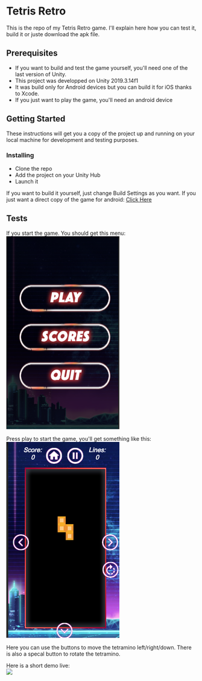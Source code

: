 # Tetris Retro

This is the repo of my Tetris Retro game. I'll explain here how you can test it, build it or juste download the apk file.

## Prerequisites

- If you want to build and test the game yourself, you'll need one of the last version of Unity.
- This project was developped on Unity 2019.3.14f1
- It was build only for Android devices but you can build it for iOS thanks to Xcode.
- If you just want to play the game, you'll need an android device

## Getting Started

These instructions will get you a copy of the project up and running on your local machine for development and testing purposes.

### Installing

- Clone the repo
- Add the project on your Unity Hub
- Launch it

If you want to build it yourself, just change Build Settings as you want.
If you just want a direct copy of the game for android: [Click Here](http://www.mediafire.com/file/mvc0iuxak003fqe/tetris.apk/file)

## Tests

If you start the game. You should get this menu:<br/>
<img src="Images/MainMenu.png" width="300px" ><br/>

Press play to start the game, you'll get something like this:<br/>
<img src="Images/Game.png" width="300px" ><br/>

Here you can use the buttons to move the tetramino left/right/down. There is also a specal button to rotate the tetramino.

Here is a short demo live:<br/>
<img src="Images/demo.gif" width="300px" ><br/>
